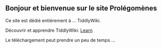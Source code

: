 ## Bonjour et bienvenue sur le site Prolégomènes

Ce site est dédié entièrement à ... TiddlyWiki.

Découvrir et apprendre TiddlyWiki: [Learn](Learn215116.html)

Le téléchargement peut prendre un peu de temps ...

